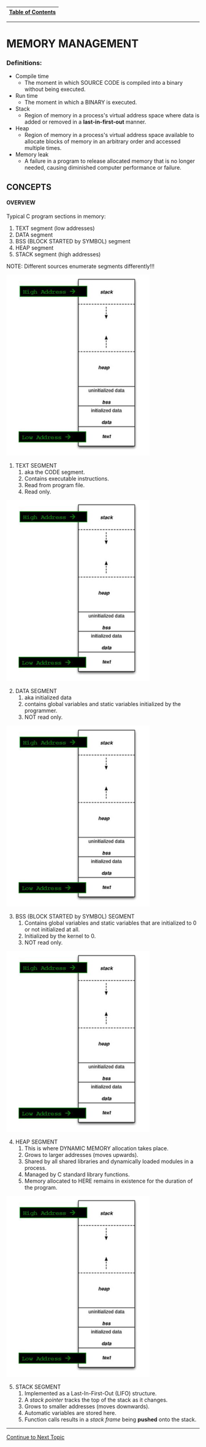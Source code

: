 |[Table of Contents](/00-Table-of-Contents.md)|
|---|

---

# MEMORY MANAGEMENT

### Definitions:
* Compile time
    * The moment in which SOURCE CODE is compiled into a binary without being executed.
* Run time
    * The moment in which a BINARY is executed.
* Stack
    * Region of memory in a process's virtual address space where data is added or removed in a **last-in-first-out** manner.
* Heap
    * Region of memory in a process's virtual address space available to allocate blocks of memory in an arbitrary order and accessed multiple times.
* Memory leak
    * A failure in a program to release allocated memory that is no longer needed, causing diminished computer performance or failure.

## CONCEPTS

#### OVERVIEW

Typical C program sections in memory:
1. TEXT segment (low addresses)
2. DATA segment
3. BSS (BLOCK STARTED by SYMBOL) segment
4. HEAP segment
5. STACK segment (high addresses)

NOTE: Different sources enumerate segments differently!!!

![](/assets/memorymngmt.jpg)

1. TEXT SEGMENT
    1. aka the CODE segment.
    2. Contains executable instructions.
    3. Read from program file.
    4. Read only.

![](/assets/memorymngmt.jpg)

2. DATA SEGMENT
    1. aka initialized data
    2. contains global variables and static variables initialized by the programmer.
    3. NOT read only.

![](/assets/memorymngmt.jpg)

3. BSS (BLOCK STARTED by SYMBOL) SEGMENT
    1. Contains global variables and static variables that are initialized to 0 or not initialized at all.
    2. Initialized by the kernel to 0.
    3. NOT read only.

![](/assets/memorymngmt.jpg)

4. HEAP SEGMENT
    1. This is where DYNAMIC MEMORY allocation takes place.
    2. Grows to larger addresses (moves upwards).
    3. Shared by all shared libraries and dynamically loaded modules in a process.
    4. Managed by C standard library functions.
    5. Memory allocated to HERE remains in existence for the duration of the program.

![](/assets/memorymngmt.jpg)

5. STACK SEGMENT
    1. Implemented as a Last-In-First-Out (LIFO) structure.
    2. A *stack pointer* tracks the top of the stack as it changes.
    3. Grows to smaller addresses (moves downwards).
    4. Automatic variables are stored here.
    5. Function calls results in a *stack frame* being **pushed** onto the stack.
    
---
<a href="https://github.com/CyberTrainingUSAF/05-C-Programming/blob/master/13_Memory_Management/02_stack_memory.md" rel="Continue to Next Topic"> Continue to Next Topic </a>
